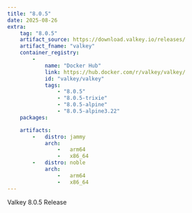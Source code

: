 ```yaml
---
title: "8.0.5"
date: 2025-08-26
extra:
    tag: "8.0.5"
    artifact_source: https://download.valkey.io/releases/
    artifact_fname: "valkey"
    container_registry:
        -
            name: "Docker Hub"
            link: https://hub.docker.com/r/valkey/valkey/
            id: "valkey/valkey"
            tags:
                - "8.0.5"
                - "8.0.5-trixie"
                - "8.0.5-alpine"
                - "8.0.5-alpine3.22"
    packages:

    artifacts:
        -   distro: jammy
            arch:
                -   arm64
                -   x86_64
        -   distro: noble
            arch:
                -   arm64
                -   x86_64
---
```


Valkey 8.0.5 Release